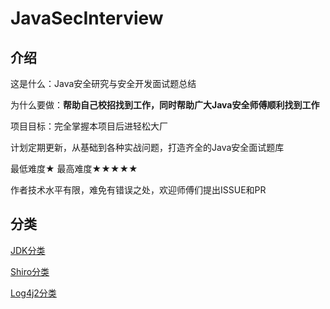 # JavaSecInterview

## 介绍

这是什么：Java安全研究与安全开发面试题总结

为什么要做：**帮助自己校招找到工作，同时帮助广大Java安全师傅顺利找到工作**

项目目标：完全掌握本项目后进轻松大厂

计划定期更新，从基础到各种实战问题，打造齐全的Java安全面试题库

最低难度★   最高难度★★★★★



作者技术水平有限，难免有错误之处，欢迎师傅们提出ISSUE和PR

## 分类

[JDK分类](https://github.com/4ra1n/JavaSecInterview/tree/master/java)

[Shiro分类](https://github.com/4ra1n/JavaSecInterview/tree/master/shiro)

[Log4j2分类](https://github.com/4ra1n/JavaSecInterview/tree/master/log4j2)
